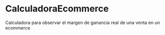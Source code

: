 # CalculadoraEcommerce
Calculadora para observar el margen de ganancia real de una venta en un ecommerce

